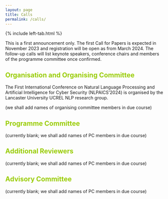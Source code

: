 ```yaml
---
layout: page
title: Calls
permalink: /calls/
---
```

{% include left-tab.html %}
<br>

This is a first announcement only. The first Call for Papers is expected in November 2023 and registration will be open as from March 2024. The follow-up calls will list keynote speakers, conference chairs and members of the programme committee once confirmed.

<h2 style="color:#99cc00;">Organisation and Organising Committee</h2>
The First International Conference on Natural Language Processing and Artificial Intelligence for Cyber Security (NLPAICS’2024) is organised by the Lancaster University UCREL NLP research group. 

(we shall add names of organising committee members in due course)

<h2 style="color:#99cc00;">Programme Committee</h2>
(currently blank; we shall add names of PC members in due course)

<h2 style="color:#99cc00;">Additional Reviewers</h2>
(currently blank; we shall add names of PC members in due course)

<h2 style="color:#99cc00;">Advisory Committee</h2>
(currently blank; we shall add names of PC members in due course)

